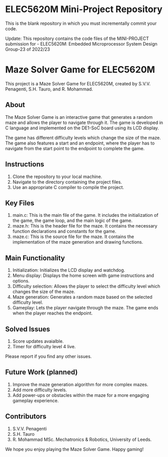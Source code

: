 # ELEC5620M Mini-Project Repository

This is the blank repository in which you must incrementally commit your code.

Update: This repository contains the code files of the MINI-PROJECT submission for -
ELEC5620M: Embedded Microprocessor System Design Group-23 of 2022/23

# Maze Solver Game for ELEC5620M
This project is a Maze Solver Game for ELEC5620M, created by S.V.V. Penagenti, S.H. Tauro, and R. Mohammad.

## About
The Maze Solver Game is an interactive game that generates a random maze and allows the player to navigate through it. The game is developed in C language and implemented on the DE1-SoC board using its LCD display.

The game has different difficulty levels which change the size of the maze. The game also features a start and an endpoint, where the player has to navigate from the start point to the endpoint to complete the game.

## Instructions
1. Clone the repository to your local machine.
2. Navigate to the directory containing the project files.
3. Use an appropriate C compiler to compile the project.

## Key Files
1. main.c: This is the main file of the game. It includes the initialization of the game, the game loop, and the main logic of the game.
2. maze.h: This is the header file for the maze. It contains the necessary function declarations and constants for the game.
3. maze.c: This is the source file for the maze. It contains the implementation of the maze generation and drawing functions.

## Main Functionality
1. Initialization: Initializes the LCD display and watchdog.
2. Menu display: Displays the home screen with game instructions and options.
3. Difficulty selection: Allows the player to select the difficulty level which changes the size of the maze.
4. Maze generation: Generates a random maze based on the selected difficulty level.
5. Gameplay: Lets the player navigate through the maze. The game ends when the player reaches the endpoint.

## Solved Issues
1. Score updates avaialble. 
2. Timer for difficulty level 4 live.

Please report if you find any other issues.

## Future Work (planned)
1. Improve the maze generation algorithm for more complex mazes.
2. Add more difficulty levels.
3. Add power-ups or obstacles within the maze for a more engaging gameplay experience.

## Contributors
1. S.V.V. Penagenti
2. S.H. Tauro
3. R. Mohammad
MSc. Mechatronics & Robotics, University of Leeds.

We hope you enjoy playing the Maze Solver Game. Happy gaming!
